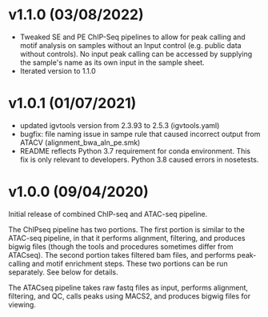 # v1.1.0 (03/08/2022)

- Tweaked SE and PE ChIP-Seq pipelines to allow for peak calling and motif analysis on samples without an Input control (e.g. public data without controls). No input peak calling can be accessed by supplying the sample's name as its own input in the sample sheet.
- Iterated version to 1.1.0

# v1.0.1 (01/07/2021)

- updated igvtools version from 2.3.93 to 2.5.3 (igvtools.yaml)
- bugfix: file naming issue in sampe rule that caused incorrect output from ATACV (alignment_bwa_aln_pe.smk)
- README reflects Python 3.7 requirement for conda environment. This fix is only relevant to developers.  Python 3.8 caused errors in nosetests.

# v1.0.0 (09/04/2020)

Initial release of combined ChIP-seq and ATAC-seq pipeline.

The ChIPseq pipeline has two portions. The first portion is similar to the ATAC-seq pipeline, in that it performs alignment, filtering, and produces bigwig files (though the tools and procedures sometimes differ from ATACseq). The second portion takes filtered bam files, and performs peak-calling and motif enrichment steps. These two portions can be run separately. See below for details.

The ATACseq pipeline takes raw fastq files as input, performs alignment, filtering, and QC, calls peaks using MACS2, and produces bigwig files for viewing.
